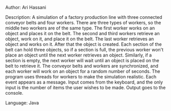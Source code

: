 Author: Ari Hassani

Description: A simulation of a factory production line with three connected conveyor
belts and four workers. There are three types of workers, so the middle two workers
are of the same type. The first worker works on an object and places it on the belt.
The second and third workers retrieve an object, work on it, and place it on the belt.
The last worker retrieves an object and works on it. After that the object is created.
Each section of the belt can hold three objects, so if a section is full, the previous
worker won't place an object until the next worker retrieves an object. Similarly,
if a section is empty, the next worker will wait until an object is placed on the belt
to retrieve it. The conveyor belts and workers are synchronized, and each worker will
work on an object for a random number of seconds. The program uses threads for workers
to make the simulation realistic. Each event appears as a message. Input comes from
the keyboard, and the only input is the number of items the user wishes to be made.
Output goes to the console.

Language: Java